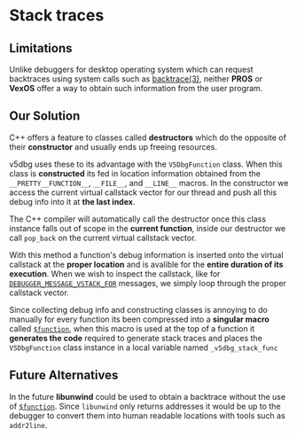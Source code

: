 # Stack traces

## Limitations

Unlike debuggers for desktop operating system which can request backtraces using system calls such as [backtrace(3)](https://man7.org/linux/man-pages/man3/backtrace.3.html), neither **PROS** or **VexOS** offer a way to obtain such information from the user program.

## Our Solution

C++ offers a feature to classes called **destructors** which do the opposite of their **constructor** and usually ends up freeing resources. 

v5dbg uses these to its advantage with the `V5DbgFunction` class. When this class is **constructed** its fed in location information obtained from the `__PRETTY__FUNCTION__`, `__FILE__`, and `__LINE__` macros. In the constructor we access the current virtual callstack vector for our thread and push all this debug info into it at **the last index**.

The C++ compiler will automatically call the destructor once this class instance falls out of scope in the **current function**, inside our destructor we call `pop_back` on the current virtual callstack vector.

With this method a function's debug information is inserted onto the virtual callstack at the **proper location** and is avalible for the **entire duration of its execution**. When we wish to inspect the callstack, like for [`DEBUGGER_MESSAGE_VSTACK_FOR`](/protocol/v1/#debugger_message_vstack_for) messages, we simply loop through the proper callstack vector.

Since collecting debug info and constructing classes is annoying to do manually for every function its been compressed into a **singular macro** called [`$function`](/cpp/macros/debug/function), when this macro is used at the top of a function it **generates the code** required to generate stack traces and places the `V5DbgFunction` class instance in a local variable named `_v5dbg_stack_func`

## Future Alternatives

In the future **libunwind** could be used to obtain a backtrace without the use of [`$function`](/cpp/macros/debug/function). Since `libunwind` only returns addresses it would be up to the debugger to convert them into human readable locations with tools such as `addr2line`.
